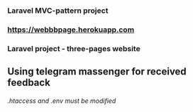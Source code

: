 ### Laravel MVC-pattern project
### https://webbbpage.herokuapp.com
### Laravel project - three-pages website
## Using telegram massenger for received feedback
###### .htaccess and .env must be modified
